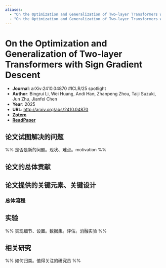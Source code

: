 ```yaml
---
aliases:
  - "On the Optimization and Generalization of Two-layer Transformers with Sign Gradient Descent"
  - "On the Optimization and Generalization of Two-layer Transformers with Sign Gradient Descent, 2025"
---
```

# On the Optimization and Generalization of Two-layer Transformers with Sign Gradient Descent

- **Journal**: arXiv:2410.04870 #ICLR/25 spotlight
- **Author**: Bingrui Li, Wei Huang, Andi Han, Zhanpeng Zhou, Taiji Suzuki, Jun Zhu, Jianfei Chen
- **Year**: 2025
- **URL**: http://arxiv.org/abs/2410.04870
- [**Zotero**](zotero://select/items/@2025OptimizationGeneralizationTwolayerLi)
- [**ReadPaper**](https://readpaper.com/pdf-annotate/note?pdfId=2756413667762816512&noteId=2768143771794317568)

## 论文试图解决的问题

%% 是否是新的问题。现状、难点。motivation %%

## 论文的总体贡献

## 论文提供的关键元素、关键设计

### 总体流程

## 实验

%% 实现细节、设置。数据集。评估。消融实验 %%

## 相关研究

%% 如何归类。值得关注的研究员 %%
